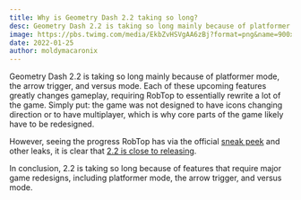 ```yaml
---
title: Why is Geometry Dash 2.2 taking so long?
desc: Geometry Dash 2.2 is taking so long mainly because of platformer mode, the arrow trigger, and versus mode.
image: https://pbs.twimg.com/media/EkbZvHSVgAA6zBj?format=png&name=900x900
date: 2022-01-25
author: moldymacaronix
---
```


Geometry Dash 2.2 is taking so long mainly because of platformer mode, the arrow trigger, and versus mode. Each of these upcoming features greatly changes gameplay, requiring RobTop to essentially rewrite a lot of the game. Simply put: the game was not designed to have icons changing direction or to have multiplayer, which is why core parts of the game likely have to be redesigned.

However, seeing the progress RobTop has via the official [sneak peek](https://youtu.be/ipK7vQ8gEZw) and other leaks, it is clear that [2.2 is close to releasing](/posts/2-2-release-date/).

In conclusion, 2.2 is taking so long because of features that require major game redesigns, including platformer mode, the arrow trigger, and versus mode.